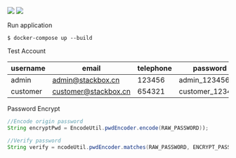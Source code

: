 ![](https://img.shields.io/badge/jdk-1.8-green.svg)
![](https://img.shields.io/badge/docker--compose-1.9.0-blue.svg)


Run application

```
$ docker-compose up --build
```

Test Account

|username | email | telephone | password | role |
|---------|-------|-----------|----------|------|
|admin    |admin@stackbox.cn | 123456 | admin_123456 | admin |
|customer |customer@stackbox.cn|654321| customer_123456|customer|


Password Encrypt 

```java
//Encode origin password
String encryptPwd = EncodeUtil.pwdEncoder.encode(RAW_PASSWORD));

//Verify password
String verify = ncodeUtil.pwdEncoder.matches(RAW_PASSWORD, ENCRYPT_PASSWORD);
```



